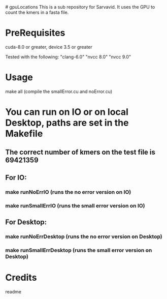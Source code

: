 <snippet>
  <content>
# gpuLocations
This is a sub repository for Sarvavid. It uses the GPU to count the kmers in a fasta file.

# PreRequisites
cuda-8.0 or greater, device 3.5 or greater

Tested with the following:
    "clang-6.0"
    "nvcc 8.0"
    "nvcc 9.0"


# Usage
make all (compile the smallError.cu and noError.cu)

# You can run on IO or on local Desktop, paths are set in the Makefile

## The correct number of kmers on the test file is 69421359

## For IO:
### make runNoErrIO (runs the no error version on IO)
### make runSmallErrIO (runs the small error version on IO)

## For Desktop:
### make runNoErrDesktop (runs the no error version on Desktop)
### make runSmallErrDesktop (runs the small error version on Desktop)

# Credits

</content>
  <tabTrigger>readme</tabTrigger>
</snippet>
